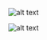 ![alt text](https://github.com/alexfariakof/app-despesas-anyware/blob/main/.documentos/.Telas/1-pagina.png)

![alt text](https://github.com/alexfariakof/app-despesas-anyware/blob/main/.documentos/.Telas/2-pagina.png)